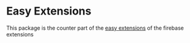 # Easy Extensions

This package is the counter part of the [easy extensions](https://github.com/thruthesky/easy-engine/tree/main/extensions) of the firebase extensions 

